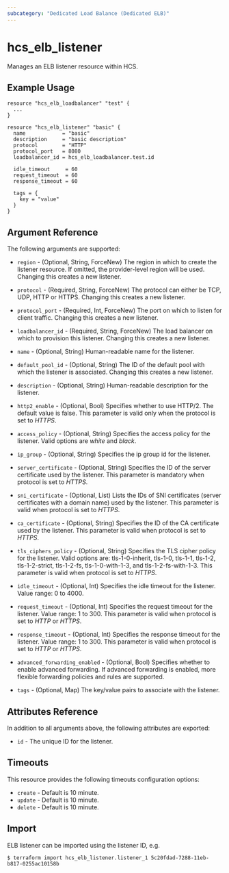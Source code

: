 ```yaml
---
subcategory: "Dedicated Load Balance (Dedicated ELB)"
---
```


# hcs_elb_listener

Manages an ELB listener resource within HCS.

## Example Usage

```hcl
resource "hcs_elb_loadbalancer" "test" {
  ...
}

resource "hcs_elb_listener" "basic" {
  name            = "basic"
  description     = "basic description"
  protocol        = "HTTP"
  protocol_port   = 8080
  loadbalancer_id = hcs_elb_loadbalancer.test.id

  idle_timeout     = 60
  request_timeout  = 60
  response_timeout = 60

  tags = {
    key = "value"
  }
}
```

## Argument Reference

The following arguments are supported:

* `region` - (Optional, String, ForceNew) The region in which to create the listener resource. If omitted, the
  provider-level region will be used. Changing this creates a new listener.

* `protocol` - (Required, String, ForceNew) The protocol can either be TCP, UDP, HTTP or HTTPS. Changing this creates a
  new listener.

* `protocol_port` - (Required, Int, ForceNew) The port on which to listen for client traffic. Changing this creates a
  new listener.

* `loadbalancer_id` - (Required, String, ForceNew) The load balancer on which to provision this listener. Changing this
  creates a new listener.

* `name` - (Optional, String) Human-readable name for the listener.

* `default_pool_id` - (Optional, String) The ID of the default pool with which the listener is associated. Changing this
  creates a new listener.

* `description` - (Optional, String) Human-readable description for the listener.

* `http2_enable` - (Optional, Bool) Specifies whether to use HTTP/2. The default value is false. This parameter is valid
  only when the protocol is set to *HTTPS*.

* `access_policy` - (Optional, String) Specifies the access policy for the listener. Valid options are *white* and
  *black*.

* `ip_group` - (Optional, String) Specifies the ip group id for the listener.

* `server_certificate` - (Optional, String) Specifies the ID of the server certificate used by the listener. This
  parameter is mandatory when protocol is set to *HTTPS*.

* `sni_certificate` - (Optional, List) Lists the IDs of SNI certificates (server certificates with a domain name) used
  by the listener. This parameter is valid when protocol is set to *HTTPS*.

* `ca_certificate` - (Optional, String) Specifies the ID of the CA certificate used by the listener. This parameter is
  valid when protocol is set to *HTTPS*.

* `tls_ciphers_policy` - (Optional, String) Specifies the TLS cipher policy for the listener. Valid options are:
  tls-1-0-inherit, tls-1-0, tls-1-1, tls-1-2, tls-1-2-strict, tls-1-2-fs, tls-1-0-with-1-3, and tls-1-2-fs-with-1-3.
  This parameter is valid when protocol is set to *HTTPS*.

* `idle_timeout` - (Optional, Int) Specifies the idle timeout for the listener. Value range: 0 to 4000.

* `request_timeout` - (Optional, Int) Specifies the request timeout for the listener. Value range: 1 to 300. This
  parameter is valid when protocol is set to *HTTP* or *HTTPS*.

* `response_timeout` - (Optional, Int) Specifies the response timeout for the listener. Value range: 1 to 300. This
  parameter is valid when protocol is set to *HTTP* or *HTTPS*.

* `advanced_forwarding_enabled` - (Optional, Bool) Specifies whether to enable advanced forwarding.
  If advanced forwarding is enabled, more flexible forwarding policies and rules are supported.

* `tags` - (Optional, Map) The key/value pairs to associate with the listener.

## Attributes Reference

In addition to all arguments above, the following attributes are exported:

* `id` - The unique ID for the listener.

## Timeouts

This resource provides the following timeouts configuration options:

* `create` - Default is 10 minute.
* `update` - Default is 10 minute.
* `delete` - Default is 10 minute.

## Import

ELB listener can be imported using the listener ID, e.g.

```
$ terraform import hcs_elb_listener.listener_1 5c20fdad-7288-11eb-b817-0255ac10158b
```
